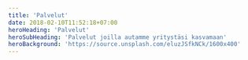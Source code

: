 ```yaml
---
title: 'Palvelut'
date: 2018-02-10T11:52:18+07:00
heroHeading: 'Palvelut'
heroSubHeading: 'Palvelut joilla autamme yritystäsi kasvamaan'
heroBackground: 'https://source.unsplash.com/eluzJSfkNCk/1600x400'
---
```

